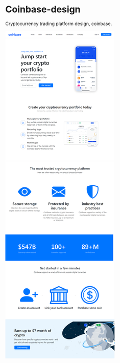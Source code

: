 # Coinbase-design

Cryptocurrency trading platform design, coinbase.

<img src="assets/img/coinbase.png" alt="Page"/>

